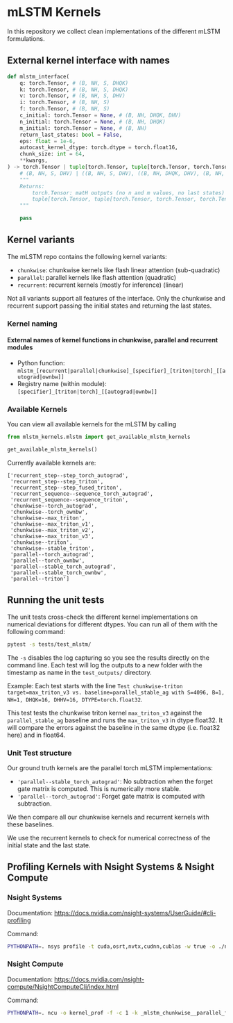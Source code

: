 # mLSTM Kernels

In this repository we collect clean implementations of the different mLSTM formulations.

## External kernel interface with names

```python
def mlstm_interface(
    q: torch.Tensor, # (B, NH, S, DHQK)
    k: torch.Tensor, # (B, NH, S, DHQK)
    v: torch.Tensor, # (B, NH, S, DHV)
    i: torch.Tensor, # (B, NH, S)
    f: torch.Tensor, # (B, NH, S)
    c_initial: torch.Tensor = None, # (B, NH, DHQK, DHV)
    n_initial: torch.Tensor = None, # (B, NH, DHQK)
    m_initial: torch.Tensor = None, # (B, NH)
    return_last_states: bool = False,
    eps: float = 1e-6,
    autocast_kernel_dtype: torch.dtype = torch.float16,
    chunk_size: int = 64,
    **kwargs,
) -> torch.Tensor | tuple[torch.Tensor, tuple[torch.Tensor, torch.Tensor, torch.Tensor]]:
    # (B, NH, S, DHV) | ((B, NH, S, DHV), ((B, NH, DHQK, DHV), (B, NH, DHQK), (B, NH)))
    """
    Returns:
        torch.Tensor: matH outputs (no n and m values, no last states)
        tuple[torch.Tensor, tuple[torch.Tensor, torch.Tensor, torch.Tensor]]: matH, (matC_last, vecN_last, scaM_last)
    """

    pass

```

## Kernel variants

The mLSTM repo contains the following kernel variants:

- `chunkwise`: chunkwise kernels like flash linear attention (sub-quadratic)
- `parallel`: parallel kernels like flash attention (quadratic)
- `recurrent`: recurrent kernels (mostly for inference) (linear)

Not all variants support all features of the interface. Only the chunkwise and recurrent support passing the initial states and returning the last states.

### Kernel naming

#### External names of kernel functions in chunkwise, parallel and recurrent modules

- Python function: `mlstm_[recurrent|parallel|chunkwise]_[specifier]_[triton|torch]_[[autograd|ownbw]]`
- Registry name (within module): `[specifier]_[triton|torch]_[[autograd|ownbw]]`

### Available Kernels

You can view all available kernels for the mLSTM by calling

```python
from mlstm_kernels.mlstm import get_available_mlstm_kernels

get_available_mlstm_kernels()
```

Currently available kernels are:

```
['recurrent_step--step_torch_autograd',
 'recurrent_step--step_triton',
 'recurrent_step--step_fused_triton',
 'recurrent_sequence--sequence_torch_autograd',
 'recurrent_sequence--sequence_triton',
 'chunkwise--torch_autograd',
 'chunkwise--torch_ownbw',
 'chunkwise--max_triton',
 'chunkwise--max_triton_v1',
 'chunkwise--max_triton_v2',
 'chunkwise--max_triton_v3',
 'chunkwise--triton',
 'chunkwise--stable_triton',
 'parallel--torch_autograd',
 'parallel--torch_ownbw',
 'parallel--stable_torch_autograd',
 'parallel--stable_torch_ownbw',
 'parallel--triton']
```

## Running the unit tests

The unit tests cross-check the different kernel implementations on numerical deviations for different dtypes.
You can run all of them with the following command:

```bash
pytest -s tests/test_mlstm/
```

The `-s` disables the log capturing so you see the results directly on the command line.
Each test will log the outputs to a new folder with the timestamp as name in the `test_outputs/` directory.

Example:
Each test starts with the line
`Test chunkwise-triton target=max_triton_v3 vs. baseline=parallel_stable_ag with S=4096, B=1, NH=1, DHQK=16, DHHV=16, DTYPE=torch.float32`.

This test tests the chunkwise triton kernel `max_triton_v3` against the `parallel_stable_ag` baseline and runs the `max_triton_v3` in dtype float32. It will compare the errors against the baseline in the same dtype (i.e. float32 here) and in float64.

### Unit Test structure

Our ground truth kernels are the parallel torch mLSTM implementations:

- `'parallel--stable_torch_autograd'`: No subtraction when the forget gate matrix is computed. This is numerically more stable.
- `'parallel--torch_autograd'`: Forget gate matrix is computed with subtraction.

We then compare all our chunkwise kernels and recurrent kernels with these baselines.

We use the recurrent kernels to check for numerical correctness of the initial state and the last state.

## Profiling Kernels with Nsight Systems & Nsight Compute

### Nsight Systems

Documentation: <https://docs.nvidia.com/nsight-systems/UserGuide/#cli-profiling>

Command:

```bash
PYTHONPATH=. nsys profile -t cuda,osrt,nvtx,cudnn,cublas -w true -o ./nvidia_nsight/nsys_mlstm_v5xlchunksize python scripts/run_mlstm_max_triton_v5xlchunksize.py
```

### Nsight Compute

Documentation: <https://docs.nvidia.com/nsight-compute/NsightComputeCli/index.html>

Command:

```bash
PYTHONPATH=. ncu -o kernel_prof -f -c 1 -k _mlstm_chunkwise__parallel_fw_Hintra_kernel --set=full python ./scripts/run_mlstm_max_triton_v5xlchunksize_fwbw.p
```
